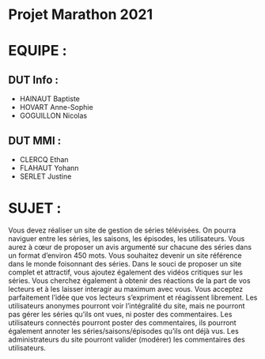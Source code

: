 # Projet Marathon 2021

# EQUIPE :
## DUT Info :
- HAINAUT Baptiste
- HOVART Anne-Sophie
- GOGUILLON Nicolas

## DUT MMI :
- CLERCQ Ethan
- FLAHAUT Yohann
- SERLET Justine

# SUJET :

Vous devez réaliser un site de gestion de séries télévisées. On pourra naviguer entre les séries, les saisons, les épisodes, les
utilisateurs. Vous aurez à cœur de proposer un avis argumenté sur chacune des séries dans un format d’environ 450 mots.
Vous souhaitez devenir un site référence dans le monde foisonnant des séries.
Dans le souci de proposer un site complet et attractif, vous ajoutez également des vidéos critiques sur les séries.
Vous cherchez également à obtenir des réactions de la part de vos lecteurs et à les laisser interagir au maximum avec vous.
Vous acceptez parfaitement l’idée que vos lecteurs s’expriment et réagissent librement.
Les utilisateurs anonymes pourront voir l’intégralité du site, mais ne pourront pas gérer les séries qu’ils ont vues, ni poster
des commentaires.
Les utilisateurs connectés pourront poster des commentaires, ils pourront également annoter les séries/saisons/épisodes
qu’ils ont déjà vus.
Les administrateurs du site pourront valider (modérer) les commentaires des utilisateurs.

